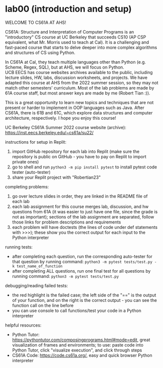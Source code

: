 # lab00 (introduction and setup)

WELCOME TO CS61A AT AHS!

CS61A: Structure and Interpretation of Computer Programs is an "introductory" CS course at UC Berkeley that succeeds CS10 (AP CSP equivalent, what Mr. Morris used to teach at Cal). It is a challenging and fast-paced course that starts to delve deeper into more complex algorithms and structures of CS using Python.  
  
In CS61A at Cal, they teach multiple languages other than Python (e.g. Scheme, Regex, SQL), but at AHS, we will focus on Python.  
UCB EECS has course websites archives available to the public, including lecture slides, HW, labs, discussion worksheets, and projects. We have adapted this course at AHS from the 2022 summer session, so they may not match other semesters' curriculum. Most of the lab problems are made by 61A course staff, but most answer keys are made by me (Robert Tian :)).  
  
This is a great opportunity to learn new topics and techniques that are not present or harder to implement in OOP languages such as Java. After CS61A, there is 61B and 61C, which explore data structures and computer architecture, respectively. I hope you enjoy this course!  


UC Berkeley CS61A Summer 2022 course website (archive): https://inst.eecs.berkeley.edu/~cs61a/su22/
  
  
instructions for setup in Replit:

1. import GitHub repository for each lab into Replit (make sure the repository is public on GitHub - you have to pay on Replit to import private ones)
2. go to shell and run ```python3 -m pip install pytest``` to install pytest code tester (auto-tester)
3. share your Replit project with "Robertian23"
  
completing problems:
1. go over lecture slides in order, they are linked in the README file of each lab
2. each lab assignment for this course merges lab, discussion, and hw questions from 61A (it was easier to just have one file, since the grade is not as important); sections of the lab assignment are separated, follow those links for problem descriptions and requirements
3. each problem will have doctests (the lines of code under def statements with >>>); these show you the correct output for each input to the Python interpreter
  
running tests:

- after completing each question, run the corresponding auto-tester for that question by running command: ```python3 -m pytest tests/test.py -k test_name_of_function``` 
- after completing ALL questions, run one final test for all questions by running command: ```python3 -m pytest tests/test.py```
  
debugging/reading failed tests:

- the red highlight is the failed case; the left side of the "==" is the output of your function, and on the right is the correct output - you can see the function call on the line before
- you can use console to call functions/test your code in a Python interpreter

helpful resources: 
 
- Python Tutor: https://pythontutor.com/composingprograms.html#mode=edit, great visualization of frames and environments; to use: paste code into Python Tutor, click "visualize execution", and click through steps
- CS61A Code: https://code.cs61a.org/, easy and quick browser Python interpreter
